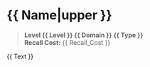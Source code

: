 # {{ Name|upper }}

> **Level {{ Level }} {{ Domain }} {{ Type }}**  
> **Recall Cost:** {{ Recall_Cost }}

{{ Text }}
